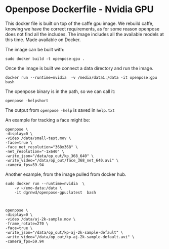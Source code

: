 # Openpose Dockerfile - Nvidia GPU
This docker file is built on top of the caffe gpu image. We rebuild caffe, knowing we have the correct requirements, as for some reason openpose does not find all the includes. The image includes all the available models at this time.  Made available on Docker.

The image can be built with:

    sudo docker build -t openpose:gpu .

Once the image is built we connect a data directory and run the image.

    docker run --runtime=nvidia  -v /media/data1:/data -it openpose:gpu bash

The openpose binary is in the path, so we can call it:

    openpose -helpshort

The output from  `openpose -help` is saved in `help.txt`

An example for tracking a face might be:

    openpose \
    -display=0 \
    -video /data/small-test.mov \
    -face=true \
    -face_net_resolution="368x368" \
    -net_resolution="-1x640" \
    -write_json="/data/op_out/kp_368_640" \
    -write_video="/data/op_out/face_368_net_640.avi" \
    -camera_fps=59.94

Another example, from the image pulled from docker hub.

    sudo docker run --runtime=nvidia  \
        -v ~/emo-data:/data \
        -it dgrnwd/openpose-gpu:latest  bash



    openpose \
    -display=0 \
    -video /data/aj-2k-sample.mov \
    -frame_rotate=270 \
    -face=true \
    -write_json="/data/op_out/kp-aj-2k-sample-default" \
    -write_video="/data/op_out/kp-aj-2k-sample-default.avi" \
    -camera_fps=59.94
